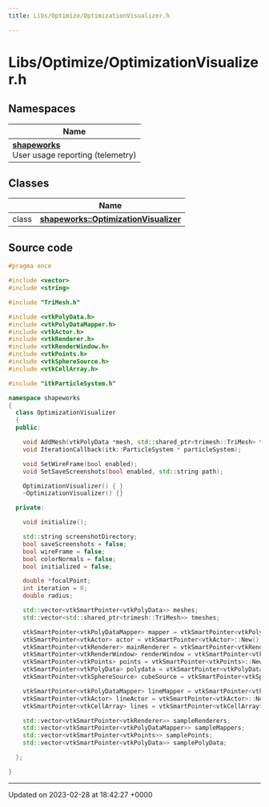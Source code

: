 ```yaml
---
title: Libs/Optimize/OptimizationVisualizer.h

---
```


# Libs/Optimize/OptimizationVisualizer.h



## Namespaces

| Name           |
| -------------- |
| **[shapeworks](../Namespaces/namespaceshapeworks.md)** <br>User usage reporting (telemetry)  |

## Classes

|                | Name           |
| -------------- | -------------- |
| class | **[shapeworks::OptimizationVisualizer](../Classes/classshapeworks_1_1OptimizationVisualizer.md)**  |




## Source code

```cpp
#pragma once

#include <vector>
#include <string>

#include "TriMesh.h"

#include <vtkPolyData.h>
#include <vtkPolyDataMapper.h>
#include <vtkActor.h>
#include <vtkRenderer.h>
#include <vtkRenderWindow.h>
#include <vtkPoints.h>
#include <vtkSphereSource.h>
#include <vtkCellArray.h>

#include "itkParticleSystem.h"

namespace shapeworks
{
  class OptimizationVisualizer
  {
  public:

    void AddMesh(vtkPolyData *mesh, std::shared_ptr<trimesh::TriMesh> tmesh);
    void IterationCallback(itk::ParticleSystem * particleSystem);

    void SetWireFrame(bool enabled);
    void SetSaveScreenshots(bool enabled, std::string path);

    OptimizationVisualizer() { }
    ~OptimizationVisualizer() {}

  private:

    void initialize();

    std::string screenshotDirectory;
    bool saveScreenshots = false;
    bool wireFrame = false;
    bool colorNormals = false;
    bool initialized = false;

    double *focalPoint;
    int iteration = 0;
    double radius;

    std::vector<vtkSmartPointer<vtkPolyData>> meshes;
    std::vector<std::shared_ptr<trimesh::TriMesh>> tmeshes;

    vtkSmartPointer<vtkPolyDataMapper> mapper = vtkSmartPointer<vtkPolyDataMapper>::New();
    vtkSmartPointer<vtkActor> actor = vtkSmartPointer<vtkActor>::New();
    vtkSmartPointer<vtkRenderer> mainRenderer = vtkSmartPointer<vtkRenderer>::New();
    vtkSmartPointer<vtkRenderWindow> renderWindow = vtkSmartPointer<vtkRenderWindow>::New();
    vtkSmartPointer<vtkPoints> points = vtkSmartPointer<vtkPoints>::New();
    vtkSmartPointer<vtkPolyData> polydata = vtkSmartPointer<vtkPolyData>::New();
    vtkSmartPointer<vtkSphereSource> cubeSource = vtkSmartPointer<vtkSphereSource>::New();

    vtkSmartPointer<vtkPolyDataMapper> lineMapper = vtkSmartPointer<vtkPolyDataMapper>::New();
    vtkSmartPointer<vtkActor> lineActor = vtkSmartPointer<vtkActor>::New();
    vtkSmartPointer<vtkCellArray> lines = vtkSmartPointer<vtkCellArray>::New();

    std::vector<vtkSmartPointer<vtkRenderer>> sampleRenderers;
    std::vector<vtkSmartPointer<vtkPolyDataMapper>> sampleMappers;
    std::vector<vtkSmartPointer<vtkPoints>> samplePoints;
    std::vector<vtkSmartPointer<vtkPolyData>> samplePolyData;

  };

}
```


-------------------------------

Updated on 2023-02-28 at 18:42:27 +0000
